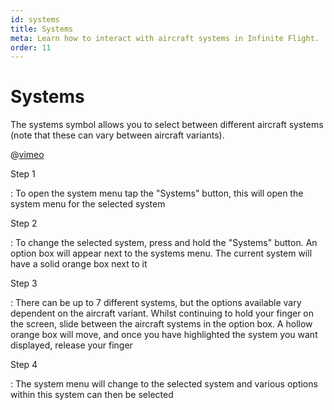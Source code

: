 ```yaml
---
id: systems
title: Systems
meta: Learn how to interact with aircraft systems in Infinite Flight.
order: 11
---
```


# Systems

The systems symbol allows you to select between different aircraft systems (note that these can vary between aircraft variants).



@[vimeo](389045630)



Step 1

: To open the system menu tap the "Systems" button, this will open the system menu for the selected system



Step 2

: To change the selected system, press and hold the "Systems" button. An option box will appear next to the systems menu. The current system will have a solid orange box next to it



Step 3

: There can be up to 7 different systems, but the options available vary dependent on the aircraft variant. Whilst continuing to hold your finger on the screen, slide between the aircraft systems in the option box. A hollow orange box will move, and once you have highlighted the system you want displayed, release your finger



Step 4

: The system menu will change to the selected system and various options within this system can then be selected